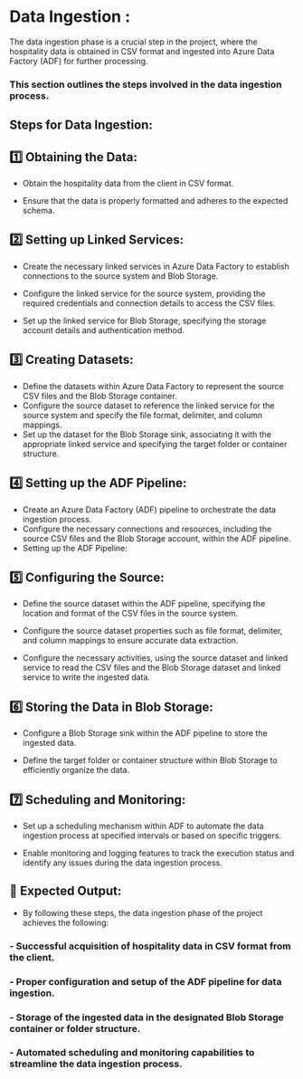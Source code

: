 # Data Ingestion :

The data ingestion phase is a crucial step in the project, where the hospitality data is obtained in CSV format and ingested into Azure Data Factory (ADF) for further processing.

### This section outlines the steps involved in the data ingestion process.

## Steps for Data Ingestion:

## :one: Obtaining the Data:

* Obtain the hospitality data from the client in CSV format.

* Ensure that the data is properly formatted and adheres to the expected schema.

## :two: Setting up Linked Services:

* Create the necessary linked services in Azure Data Factory to establish connections to the source system and Blob Storage.

* Configure the linked service for the source system, providing the required credentials and connection details to access the CSV files.

* Set up the linked service for Blob Storage, specifying the storage account details and authentication method.

## :three: Creating Datasets:

* Define the datasets within Azure Data Factory to represent the source CSV files and the Blob Storage container.
* Configure the source dataset to reference the linked service for the source system and specify the file format, delimiter, and column mappings.
* Set up the dataset for the Blob Storage sink, associating it with the appropriate linked service and specifying the target folder or container structure.

## :four: Setting up the ADF Pipeline:

* Create an Azure Data Factory (ADF) pipeline to orchestrate the data ingestion process.
* Configure the necessary connections and resources, including the source CSV files and the Blob Storage account, within the ADF pipeline.
* Setting up the ADF Pipeline:

## :five: Configuring the Source:

* Define the source dataset within the ADF pipeline, specifying the location and format of the CSV files in the source system.

* Configure the source dataset properties such as file format, delimiter, and column mappings to ensure accurate data extraction.

* Configure the necessary activities, using the source dataset and linked service to read the CSV files and the Blob Storage dataset and linked service to write the ingested data.

## :six: Storing the Data in Blob Storage:

* Configure a Blob Storage sink within the ADF pipeline to store the ingested data.

* Define the target folder or container structure within Blob Storage to efficiently organize the data.

## :seven: Scheduling and Monitoring:

* Set up a scheduling mechanism within ADF to automate the data ingestion process at specified intervals or based on specific triggers.

* Enable monitoring and logging features to track the execution status and identify any issues during the data ingestion process.

## :jack_o_lantern: Expected Output:

* By following these steps, the data ingestion phase of the project achieves the following:

###  - Successful acquisition of hospitality data in CSV format from the client.
###  - Proper configuration and setup of the ADF pipeline for data ingestion.
###  - Storage of the ingested data in the designated Blob Storage container or folder structure.
###  - Automated scheduling and monitoring capabilities to streamline the data ingestion process.

